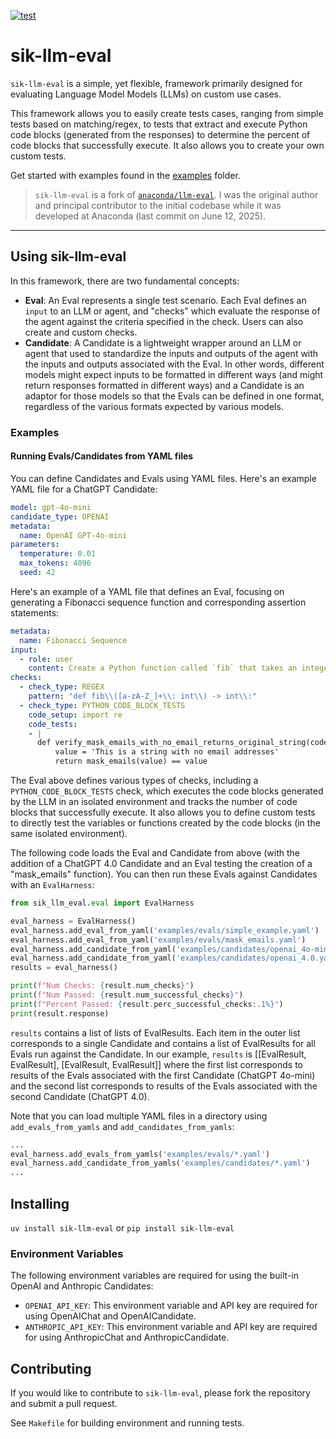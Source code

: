 [![test](https://github.com/shane-kercheval/sik-llm-eval/actions/workflows/tests.yaml/badge.svg)](https://github.com/shane-kercheval/sik-llm-eval/actions/workflows/tests.yaml)

# sik-llm-eval

`sik-llm-eval` is a simple, yet flexible, framework primarily designed for evaluating Language Model Models (LLMs) on custom use cases.

This framework allows you to easily create tests cases, ranging from simple tests based on matching/regex, to tests that extract and execute Python code blocks (generated from the responses) to determine the percent of code blocks that successfully execute. It also allows you to create your own custom tests.

Get started with examples found in the [examples](https://github.com/anaconda/sik-llm-eval/tree/main/examples) folder.


> `sik-llm-eval` is a fork of [`anaconda/llm-eval`](https://github.com/anaconda/llm-eval). I was the original author and principal contributor to the initial codebase while it was developed at Anaconda (last commit on June 12, 2025).

---

## Using sik-llm-eval

In this framework, there are two fundamental concepts:

- **Eval**: An Eval represents a single test scenario. Each Eval defines an `input` to an LLM or agent, and "checks" which evaluate the response of the agent against the criteria specified in the check. Users can also create and custom checks.
- **Candidate**: A Candidate is a lightweight wrapper around an LLM or agent that used to standardize the inputs and outputs of the agent with the inputs and outputs associated with the Eval. In other words, different models might expect inputs to be formatted in different ways (and might return responses formatted in different ways) and a Candidate is an adaptor for those models so that the Evals can be defined in one format, regardless of the various formats expected by various models.

### Examples

#### Running Evals/Candidates from YAML files

You can define Candidates and Evals using YAML files. Here's an example YAML file for a ChatGPT Candidate:

```yaml
model: gpt-4o-mini
candidate_type: OPENAI
metadata:
  name: OpenAI GPT-4o-mini
parameters:
  temperature: 0.01
  max_tokens: 4096
  seed: 42
```

Here's an example of a YAML file that defines an Eval, focusing on generating a Fibonacci sequence function and corresponding assertion statements:

```yaml
metadata:
  name: Fibonacci Sequence
input:
  - role: user
    content: Create a Python function called `fib` that takes an integer `n` and returns the `n`th number in the Fibonacci sequence. Use type hints and docstrings.
checks:
  - check_type: REGEX
    pattern: "def fib\\([a-zA-Z_]+\\: int\\) -> int\\:"
  - check_type: PYTHON_CODE_BLOCK_TESTS
    code_setup: import re
    code_tests:
    - |
      def verify_mask_emails_with_no_email_returns_original_string(code_blocks: list[str]) -> bool:
          value = 'This is a string with no email addresses'
          return mask_emails(value) == value
```

The Eval above defines various types of checks, including a `PYTHON_CODE_BLOCK_TESTS` check, which executes the code blocks generated by the LLM in an isolated environment and tracks the number of code blocks that successfully execute. It also allows you to define custom tests to directly test the variables or functions created by the code blocks (in the same isolated environment).

The following code loads the Eval and Candidate from above (with the addition of a ChatGPT 4.0 Candidate and an Eval testing the creation of a "mask_emails" function). You can then run these Evals against Candidates with an `EvalHarness`:

```python
from sik_llm_eval.eval import EvalHarness

eval_harness = EvalHarness()
eval_harness.add_eval_from_yaml('examples/evals/simple_example.yaml')
eval_harness.add_eval_from_yaml('examples/evals/mask_emails.yaml')
eval_harness.add_candidate_from_yaml('examples/candidates/openai_4o-mini.yaml')
eval_harness.add_candidate_from_yaml('examples/candidates/openai_4.0.yaml')
results = eval_harness()

print(f"Num Checks: {result.num_checks}")
print(f"Num Passed: {result.num_successful_checks}")
print(f"Percent Passed: {result.perc_successful_checks:.1%}")
print(result.response)
```

`results` contains a list of lists of EvalResults. Each item in the outer list corresponds to a single Candidate and contains a list of EvalResults for all Evals run against the Candidate. In our example, `results` is [[EvalResult, EvalResult], [EvalResult, EvalResult]] where the first list corresponds to results of the Evals associated with the first Candidate (ChatGPT 4o-mini) and the second list corresponds to results of the Evals associated with the second Candidate (ChatGPT 4.0).

Note that you can load multiple YAML files in a directory using `add_evals_from_yamls` and `add_candidates_from_yamls`:

```python
...
eval_harness.add_evals_from_yamls('examples/evals/*.yaml')
eval_harness.add_candidate_from_yamls('examples/candidates/*.yaml')
...
```

## Installing

`uv install sik-llm-eval` or `pip install sik-llm-eval`

### Environment Variables

The following environment variables are required for using the built-in OpenAI and Anthropic Candidates:

- `OPENAI_API_KEY`: This environment variable and API key are required for using OpenAIChat and OpenAICandidate.
- `ANTHROPIC_API_KEY`: This environment variable and API key are required for using AnthropicChat and AnthropicCandidate.

## Contributing

If you would like to contribute to `sik-llm-eval`, please fork the repository and submit a pull request.

See `Makefile` for building environment and running tests.
